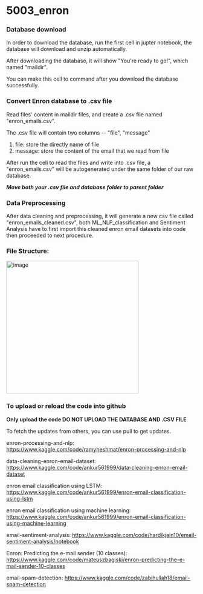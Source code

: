 # 5003_enron

### Database download

In order to download the database, run the first cell in jupter notebook, the database will download and unzip automatically.

After downloading the database, it will show "You're ready to go!", which named "maildir".

You can make this cell to command after you download the database successfully.

### Convert Enron database to .csv file

Read files' content in maildir files, and create a .csv file named "enron_emails.csv".

The .csv file will contain two columns -- "file", "message"

1. file: store the directly name of file
2. message: store the content of the email that we read from file

After run the cell to read the files and write into .csv file, a "enron_emails.csv" will be autogenerated under the same folder of our raw database.

**_Move both your .csv file and database folder to parent folder_**

### Data Preprocessing

After data cleaning and preprocessing, it will generate a new csv file called "enron_emails_cleaned.csv", both ML_NLP_classification and Sentiment Analysis have to first import this cleaned enron email datasets into code then proceeded to next procedure.

### File Structure:

<img width="350" alt="image" src="https://github.com/user-attachments/assets/3ab1d701-c7d5-4eaf-b683-f60643d90d53">

### To upload or reload the code into github

**Only upload the code DO NOT UPLOAD THE DATABASE AND .CSV FILE**

To fetch the updates from others, you can use pull to get updates.

enron-processing-and-nlp: https://www.kaggle.com/code/ramyheshmat/enron-processing-and-nlp

data-cleaning-enron-email-dataset: https://www.kaggle.com/code/ankur561999/data-cleaning-enron-email-dataset

enron email classification using LSTM: https://www.kaggle.com/code/ankur561999/enron-email-classification-using-lstm

enron email classification using machine learning: https://www.kaggle.com/code/ankur561999/enron-email-classification-using-machine-learning

email-sentiment-analysis: https://www.kaggle.com/code/hardikjain10/email-sentiment-analysis/notebook

Enron: Predicting the e-mail sender (10 classes): https://www.kaggle.com/code/mateuszbagiski/enron-predicting-the-e-mail-sender-10-classes

email-spam-detection: https://www.kaggle.com/code/zabihullah18/email-spam-detection
